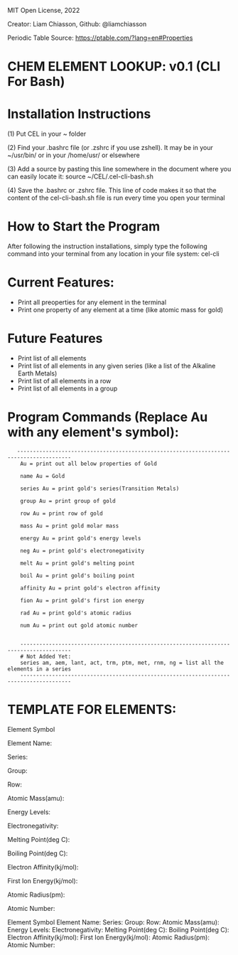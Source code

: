 MIT Open License, 2022

Creator: Liam Chiasson, Github: @liamchiasson

Periodic Table Source: https://ptable.com/?lang=en#Properties
# CHEM ELEMENT LOOKUP: v0.1 (CLI For Bash)

# Installation Instructions
(1) Put CEL in your ~ folder

(2) Find your .bashrc file (or .zshrc if you use zshell). It may be in your ~/usr/bin/ or in your /home/usr/ or elsewhere

(3) Add a source by pasting this line somewhere in the document where you can easily locate it: source ~/CEL/.cel-cli-bash.sh

(4) Save the .bashrc or .zshrc file. This line of code makes it so that the content of the cel-cli-bash.sh file is run every time you open your terminal

# How to Start the Program
After following the instruction installations, simply type the following command into your terminal from any location in your file system:
cel-cli

# Current Features:
- Print all preoperties for any element in the terminal
- Print one property of any element at a time (like atomic mass for gold)
# Future Features
- Print list of all elements
- Print list of all elements in any given series (like a list of the Alkaline Earth Metals)
- Print list of all elements in a row
- Print list of all elements in a group

        
# Program Commands (Replace Au with any element's symbol):
       ---------------------------------------------------------------------------------------
        Au = print out all below properties of Gold

        name Au = Gold

        series Au = print gold's series(Transition Metals)

        group Au = print group of gold

        row Au = print row of gold

        mass Au = print gold molar mass

        energy Au = print gold's energy levels

        neg Au = print gold's electronegativity

        melt Au = print gold's melting point

        boil Au = print gold's boiling point

        affinity Au = print gold's electron affinity

        fion Au = print gold's first ion energy

        rad Au = print gold's atomic radius

        num Au = print out gold atomic number

        
        --------------------------------------------------------------------------------------
        # Not Added Yet:
        series am, aem, lant, act, trm, ptm, met, rnm, ng = list all the elements in a series
        --------------------------------------------------------------------------------------

# TEMPLATE FOR ELEMENTS:
Element Symbol

Element Name: 

Series: 

Group: 

Row: 

Atomic Mass(amu): 

Energy Levels: 

Electronegativity: 

Melting Point(deg C): 

Boiling Point(deg C): 

Electron Affinity(kj/mol): 

First Ion Energy(kj/mol): 

Atomic Radius(pm): 

Atomic Number: 



Element Symbol
Element Name: 
Series: 
Group: 
Row: 
Atomic Mass(amu): 
Energy Levels: 
Electronegativity: 
Melting Point(deg C): 
Boiling Point(deg C): 
Electron Affinity(kj/mol): 
First Ion Energy(kj/mol): 
Atomic Radius(pm): 
Atomic Number: 